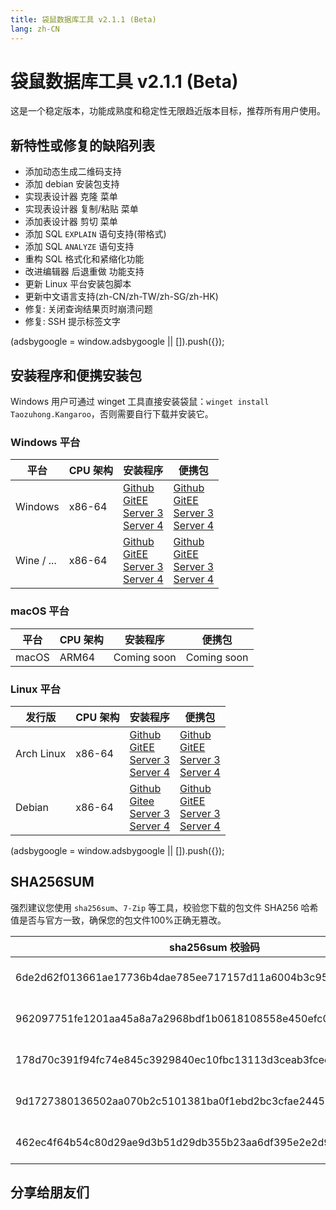 ```yaml
---
title: 袋鼠数据库工具 v2.1.1 (Beta)
lang: zh-CN
---
```


# 袋鼠数据库工具 v2.1.1 (Beta)
这是一个稳定版本，功能成熟度和稳定性无限趋近版本目标，推荐所有用户使用。

## 新特性或修复的缺陷列表
- 添加动态生成二维码支持
- 添加 debian 安装包支持
- 实现表设计器 克隆 菜单
- 实现表设计器 复制/粘贴 菜单
- 添加表设计器 剪切 菜单
- 添加 SQL `EXPLAIN` 语句支持(带格式)
- 添加 SQL `ANALYZE` 语句支持
- 重构 SQL 格式化和紧缩化功能
- 改进编辑器 后退重做 功能支持
- 更新 Linux 平台安装包脚本
- 更新中文语言支持(zh-CN/zh-TW/zh-SG/zh-HK)
- 修复: 关闭查询结果页时崩溃问题
- 修复: SSH 提示标签文字

<div>
    <script2 type="text/javascript" async="true" src="https://pagead2.googlesyndication.com/pagead/js/adsbygoogle.js" />
    <ins class="adsbygoogle"
        style="display:block; text-align:center;"
        data-ad-layout="in-article"
        data-ad-format="fluid"
        data-ad-client="ca-pub-3975819313740938"
        data-ad-slot="6760827895"></ins>
    <script2 type="text/javascript">
        (adsbygoogle = window.adsbygoogle || []).push({});
    </script2>
</div>

## 安装程序和便携安装包
Windows 用户可通过 winget 工具直接安装袋鼠：`winget install Taozuhong.Kangaroo`，否则需要自行下载并安装它。

### Windows 平台
| 平台              | CPU 架构           | 安装程序          | 便携包             |
|-------------------|-------------------|-------------------|-------------------|
| Windows           | x86-64            |[Github](https://github.com/dbkangaroo/kangaroo/releases/download/v2.1.1.221201/kangaroo-2.1.1.221201-x86_64.exe) <br/> [GitEE](https://gitee.com/dbkangaroo/kangaroo/releases/download/v2.1.1.221201/kangaroo-2.1.1.221201-x86_64.exe) <br/> [Server 3](https://kangaroo.awaysoft.com/downloads/v2.1.1.221201/kangaroo-2.1.1.221201-x86_64.exe) <br/> [Server 4](https://d4.injdk.cn/dbkangaroo/v2.1.1.221201/kangaroo-2.1.1.221201-x86_64.exe) | [Github](https://github.com/dbkangaroo/kangaroo/releases/download/v2.1.1.221201/kangaroo-2.1.1.221201-x86_64.zip) <br/> [GitEE](https://gitee.com/dbkangaroo/kangaroo/releases/download/v2.1.1.221201/kangaroo-2.1.1.221201-x86_64.zip) <br/>[Server 3](https://kangaroo.awaysoft.com/downloads/v2.1.1.221201/kangaroo-2.1.1.221201-x86_64.zip) <br/> [Server 4](https://d4.injdk.cn/dbkangaroo/v2.1.1.221201/kangaroo-2.1.1.221201-x86_64.zip) |
| Wine / ...        | x86-64            |[Github](https://github.com/dbkangaroo/kangaroo/releases/download/v2.1.1.221201/kangaroo-2.1.1.221201-x86_64.exe) <br/> [GitEE](https://gitee.com/dbkangaroo/kangaroo/releases/download/v2.1.1.221201/kangaroo-2.1.1.221201-x86_64.exe) <br/> [Server 3](https://kangaroo.awaysoft.com/downloads/v2.1.1.221201/kangaroo-2.1.1.221201-x86_64.exe) <br/> [Server 4](https://d4.injdk.cn/dbkangaroo/v2.1.1.221201/kangaroo-2.1.1.221201-x86_64.exe) | [Github](https://github.com/dbkangaroo/kangaroo/releases/download/v2.1.1.221201/kangaroo-2.1.1.221201-x86_64.zip) <br/> [GitEE](https://gitee.com/dbkangaroo/kangaroo/releases/download/v2.1.1.221201/kangaroo-2.1.1.221201-x86_64.zip) <br/>[Server 3](https://kangaroo.awaysoft.com/downloads/v2.1.1.221201/kangaroo-2.1.1.221201-x86_64.zip) <br/> [Server 4](https://d4.injdk.cn/dbkangaroo/v2.1.1.221201/kangaroo-2.1.1.221201-x86_64.zip) |

### macOS 平台
| 平台              | CPU 架构           | 安装程序          | 便携包             |
|-------------------|-------------------|-------------------|-------------------|
| macOS             | ARM64             | Coming soon       | Coming soon       |


### Linux 平台
| 发行版            | CPU 架构           | 安装程序           | 便携包            |
|-------------------|-------------------|-------------------|-------------------|
| Arch Linux        | x86-64            | [Github](https://github.com/dbkangaroo/kangaroo/releases/download/v2.1.1.221201/kangaroo-2.1.1.221201-1-x86_64.pkg.tar.zst) <br/> [GitEE](https://gitee.com/dbkangaroo/kangaroo/releases/download/v2.1.1.221201/kangaroo-2.1.1.221201-1-x86_64.pkg.tar.zst) <br/>[Server 3](https://kangaroo.awaysoft.com/downloads/v2.1.1.221201/kangaroo-2.1.1.221201-1-x86_64.pkg.tar.zst) <br/> [Server 4](https://d4.injdk.cn/dbkangaroo/v2.1.1.221201/kangaroo-2.1.1.221201-1-x86_64.pkg.tar.zst) | [Github](https://github.com/dbkangaroo/kangaroo/releases/download/v2.1.1.221201/kangaroo-2.1.1.221201-x86_64.tar.zst) <br/> [GitEE](https://gitee.com/dbkangaroo/kangaroo/releases/download/v2.1.1.221201/kangaroo-2.1.1.221201-x86_64.tar.zst) <br/>[Server 3](https://kangaroo.awaysoft.com/downloads/v2.1.1.221201/kangaroo-2.1.1.221201-x86_64.tar.zst) <br/> [Server 4](https://d4.injdk.cn/dbkangaroo/v2.1.1.221201/kangaroo-2.1.1.221201-x86_64.tar.zst) |
| Debian            | x86-64            | [Github](https://github.com/dbkangaroo/kangaroo/releases/download/v2.1.1.221201/kangaroo-2.1.1.221201-x86_64.deb) <br/>[Gitee](https://gitee.com/dbkangaroo/kangaroo/releases/download/v2.1.1.221201/kangaroo-2.1.1.221201-x86_64.deb) <br/>[Server 3](https://kangaroo.awaysoft.com/downloads/v2.1.1.221201/kangaroo-2.1.1.221201-x86_64.deb) <br/>[Server 4](https://d4.injdk.cn/dbkangaroo/v2.1.1.221201/kangaroo-2.1.1.221201-x86_64.deb) | [Github](https://github.com/dbkangaroo/kangaroo/releases/download/v2.1.1.221201/kangaroo-2.1.1.221201-x86_64.tar.zst) <br/>[GitEE](https://gitee.com/dbkangaroo/kangaroo/releases/download/v2.1.1.221201/kangaroo-2.1.1.221201-x86_64.tar.zst) <br/>[Server 3](https://kangaroo.awaysoft.com/downloads/v2.1.1.221201/kangaroo-2.1.1.221201-x86_64.tar.zst) <br/>[Server 4](https://d4.injdk.cn/dbkangaroo/v2.1.1.221201/kangaroo-2.1.1.221201-x86_64.tar.zst) |


<div>
    <script2 type="text/javascript" async="true" src="https://pagead2.googlesyndication.com/pagead/js/adsbygoogle.js" />
    <ins class="adsbygoogle"
        style="display:block; text-align:center;"
        data-ad-layout="in-article"
        data-ad-format="fluid"
        data-ad-client="ca-pub-3975819313740938"
        data-ad-slot="6760827895"></ins>
    <script2 type="text/javascript">
        (adsbygoogle = window.adsbygoogle || []).push({});
    </script2>
</div>

## SHA256SUM
强烈建议您使用 `sha256sum`、`7-Zip` 等工具，校验您下载的包文件 SHA256 哈希值是否与官方一致，确保您的包文件100%正确无篡改。

| sha256sum 校验码                             | 袋鼠安装包文件名  |
|---------------------------------------------|------------------|
| 6de2d62f013661ae17736b4dae785ee717157d11a6004b3c951e181f64d296ae | kangaroo-2.1.1.221201-x86_64.exe |
| 962097751fe1201aa45a8a7a2968bdf1b0618108558e450efc0cc60959bc234f | kangaroo-2.1.1.221201-x86_64.deb |
| 178d70c391f94fc74e845c3929840ec10fbc13113d3ceab3fced80cbcd8e303d | kangaroo-2.1.1.221201-1-x86_64.pkg.tar.zst |
| 9d1727380136502aa070b2c5101381ba0f1ebd2bc3cfae2445654afc87ff5b10 | kangaroo-2.1.1.221201-x86_64.tar.zst |
| 462ec4f64b54c80d29ae9d3b51d29db355b23aa6df395e2e2d9c5c8cf1f55ced | kangaroo-2.1.1.221201-x86_64.zip |

## 分享给朋友们
<social-share :networks="['wechat', 'qq', 'weibo', 'douban', 'facebook', 'twitter', 'telegram', 'line', 'skype', 'linkedin']" />
